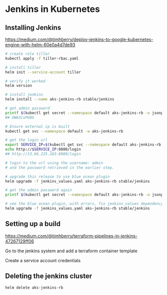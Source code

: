 # Jenkins in Kubernetes

## Installing Jenkins

https://medium.com/@timhberry/deploy-jenkins-to-google-kubernetes-engine-with-helm-60e0a4d7de93

``` bash
# create role tiller
kubectl apply -f tiller-rbac.yaml

# install tiller
helm init --service-account tiller

# verify it worked
helm version

# install jenkins
helm install --name aks-jenkins-rb stable/jenkins

# get admin password
printf $(kubectl get secret --namespace default aks-jenkins-rb -o jsonpath="{.data.jenkins-admin-password}" | base64 --decode);echo
## OWm3cxPU0G

# Ensure external ip is built
kubectl get svc --namespace default -w aks-jenkins-rb

# get the login url
export SERVICE_IP=$(kubectl get svc --namespace default aks-jenkins-rb --template "{{ range (index .status.loadBalancer.ingress 0) }}{{ . }}{{ end }}")
echo http://$SERVICE_IP:8080/login
## http://13.66.225.183:8080/login

# login to the url using the username: admin
# and the password retrieved in the earlier step. 

# upgrade this release to use blue ocean plugin
helm upgrade -f jenkins_values.yaml aks-jenkins-rb stable/jenkins

# get the admin password again
printf $(kubectl get secret --namespace default aks-jenkins-rb -o jsonpath="{.data.jenkins-admin-password}" | base64 --decode);echo

# see the blue ocean plugin, with errors, fix jenkins_values dependency hell
helm upgrade -f jenkins_values.yaml aks-jenkins-rb stable/jenkins
```

## Setting up a build

https://medium.com/@timhberry/terraform-pipelines-in-jenkins-47267129ff06

Go to the jenkins system and add a terraform container template

Create a service account credentials

## Deleting the jenkins cluster

``` bash
helm delete aks-jenkins-rb

```